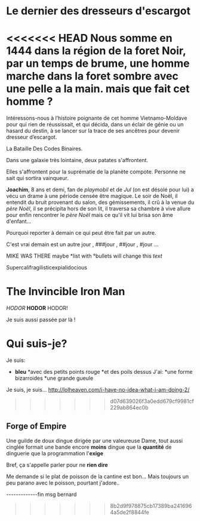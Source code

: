 # Le dernier des dresseurs d'escargot

<<<<<<< HEAD
Nous somme en 1444 dans la région de la foret Noir, par un temps de brume, une homme marche dans la foret sombre avec une pelle a la main. mais que fait cet homme ?  
=======
Intéressons-nous à l’histoire poignante de cet homme Vietnamo-Moldave pour qui rien de réussissait, et qui décida, dans un éclair de génie ou un hasard du destin, à se lancer sur la trace de ses ancêtres pour devenir dresseur d’escargot.

La Bataille Des Codes Binaires.

Dans une galaxie très lointaine, deux patates s'affrontent.

Elles s'affrontent pour la suprématie de la planète compote. Personne ne sait qui sortira vainqueur.

**Joachim**, 8 ans et demi, fan de _playmobil_ et de *Jul* (on est désolé pour lui) a vécu un drame à une période censée être magique. Le soir de Noël, il entendit du bruit provenant du salon, des gémissements, il crû à la venue du *père Noël*, il se précipita hors de son lit, il traversa sa chambre à vive allure pour enfin rencontrer le *père Noël* mais ce qu'il vit lui brisa son âme d'enfant...

Pourquoi reporter à demain ce qui peut être fait par un autre.

C'est vrai demain est un autre jour , ###jour , ##jour , #jour ...

MIKE WAS THERE
maybe *list with °bullets will change this _text_

Supercalifragilisticexpialidocious

The Invincible Iron Man
=======================

*HODOR* **HODOR** HODOR!


Je suis aussi passée par là !

# Qui suis-je?
Je suis:
 * **bleu** 
 *avec des petits points rouge 
 *et des poils dessus
J'ai: 
 *une forme bizarroides 
 *une grande gueule  

Je suis, je suis... http://lolheaven.com/i-have-no-idea-what-i-am-doing-2/
>>>>>>> d07d639026f3a0edd679cf9981cf229ab864ec0b


## Forge of Empire

Une guilde de doux dingue dirigée par une valeureuse Dame, tout aussi cinglée formait une bande encore **moins** dingue que la __quantité__ de dinguerie que la programmation l'**exige**

Bref, ça s'appelle parler pour ne **rien dire**

Me demande si le plat de poisson de la cantine est bon... Mais toujours un peu parano avec le poisson, pourtant j'adore..

-------------fin msg bernard
>>>>>>> 8b2d9f978875cb17389ba2416964a5de2f8844fe
